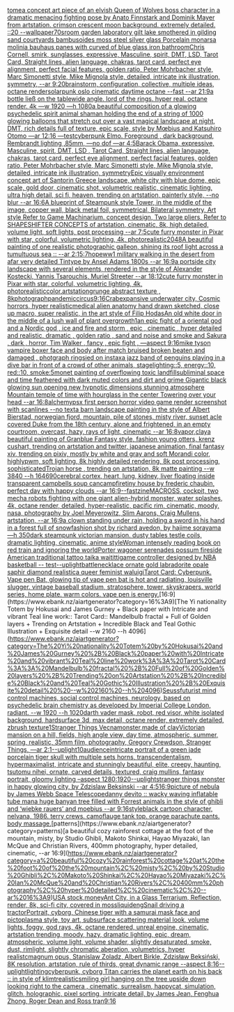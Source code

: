 [tome](https://www.ebank.nz/aiartgenerator?category=tome)[a concept art piece of an elvish Queen of Wolves boss character in a dramatic menacing fighting pose by Anato Finnstark and Dominik Mayer from artstation. crimson crescent moon background. extremely detailed. ::20 --wallpaper](https://www.ebank.nz/aiartgenerator?category=a%20concept%20art%20piece%20of%20an%20elvish%20Queen%20of%20Wolves%20boss%20character%20in%20a%20dramatic%20menacing%20fighting%20pose%20by%20Anato%20Finnstark%20and%20Dominik%20Mayer%20from%20artstation.%20crimson%20crescent%20moon%20background.%20extremely%20detailed.%20%3A%3A20%20--wallpaper)[70s](https://www.ebank.nz/aiartgenerator?category=70s)[room garden laboratory  gilt lake  smothered in gilding sand courtyards bambusoides moss steel silver glass  Porcelain monarsa molinia bauhaus panes with curved of blue glass iron bathroom](https://www.ebank.nz/aiartgenerator?category=room%20garden%20laboratory%20%20gilt%20lake%20%20smothered%20in%20gilding%20sand%20courtyards%20bambusoides%20moss%20steel%20silver%20glass%20%20Porcelain%20monarsa%20molinia%20bauhaus%20panes%20with%20curved%20of%20blue%20glass%20iron%20bathroom)[Chris Cornell, smirk, sunglasses, expressive, Masculine, spirit, DMT, LSD, Tarot Card, Straight lines, alien language, chakras, tarot card, perfect eye alignment, perfect facial features, golden ratio, Peter Mohrbacher style, Marc Simonetti style, Mike Mignola style, detailed, intricate ink illustration, symmetry, --ar 9:20](https://www.ebank.nz/aiartgenerator?category=Chris%20Cornell%2C%20smirk%2C%20sunglasses%2C%20expressive%2C%20Masculine%2C%20spirit%2C%20DMT%2C%20LSD%2C%20Tarot%20Card%2C%20Straight%20lines%2C%20alien%20language%2C%20chakras%2C%20tarot%20card%2C%20perfect%20eye%20alignment%2C%20perfect%20facial%20features%2C%20golden%20ratio%2C%20Peter%20Mohrbacher%20style%2C%20Marc%20Simonetti%20style%2C%20Mike%20Mignola%20style%2C%20detailed%2C%20intricate%20ink%20illustration%2C%20symmetry%2C%20--ar%209%3A20)[brainstorm, configuration, collective, multiple ideas, octane render](https://www.ebank.nz/aiartgenerator?category=brainstorm%2C%20configuration%2C%20collective%2C%20multiple%20ideas%2C%20octane%20render)[solarpunk oslo cinematic daytime octane --fast --ar 21:9](https://www.ebank.nz/aiartgenerator?category=solarpunk%20oslo%20cinematic%20daytime%20octane%20--fast%20--ar%2021%3A9)[a bottle ließ on the table](https://www.ebank.nz/aiartgenerator?category=a%20bottle%20lie%C3%9F%20on%20the%20table)[wide angle. lord of the rings. hyper real. octane render. 4k —w 1920 —h 1080](https://www.ebank.nz/aiartgenerator?category=wide%20angle.%20lord%20of%20the%20rings.%20hyper%20real.%20octane%20render.%204k%20%E2%80%94w%201920%20%E2%80%94h%201080)[a beautiful composition of a glowing psychedelic spirit animal shaman holding the end of a string of 1000 glowing balloons that stretch out over a vast magical landscape at night, DMT,  rich details full of texture, epic scale, style by Mœbius and Katsuhiro Otomo —ar 12:16 —test](https://www.ebank.nz/aiartgenerator?category=a%20beautiful%20composition%20of%20a%20glowing%20psychedelic%20spirit%20animal%20shaman%20holding%20the%20end%20of%20a%20string%20of%201000%20glowing%20balloons%20that%20stretch%20out%20over%20a%20vast%20magical%20landscape%20at%20night%2C%20DMT%2C%20%20rich%20details%20full%20of%20texture%2C%20epic%20scale%2C%20style%20by%20M%C5%93bius%20and%20Katsuhiro%20Otomo%20%E2%80%94ar%2012%3A16%20%E2%80%94test)[cyberpunk Elmo. Foreground , dark background, Rembrandt lighting ,85mm, —no dof —ar 4:5](https://www.ebank.nz/aiartgenerator?category=cyberpunk%20Elmo.%20Foreground%20%2C%20dark%20background%2C%20Rembrandt%20lighting%20%2C85mm%2C%20%E2%80%94no%20dof%20%E2%80%94ar%204%3A5)[Barack Obama, expressive, Masculine, spirit, DMT, LSD , Tarot Card, Straight lines, alien language, chakras, tarot card, perfect eye alignment, perfect facial features, golden ratio, Peter Mohrbacher style, Marc Simonetti style, Mike Mignola style, detailed, intricate ink illustration, symmetry](https://www.ebank.nz/aiartgenerator?category=Barack%20Obama%2C%20expressive%2C%20Masculine%2C%20spirit%2C%20DMT%2C%20LSD%20%2C%20Tarot%20Card%2C%20Straight%20lines%2C%20alien%20language%2C%20chakras%2C%20tarot%20card%2C%20perfect%20eye%20alignment%2C%20perfect%20facial%20features%2C%20golden%20ratio%2C%20Peter%20Mohrbacher%20style%2C%20Marc%20Simonetti%20style%2C%20Mike%20Mignola%20style%2C%20detailed%2C%20intricate%20ink%20illustration%2C%20symmetry)[Epic visually environment concept art of Santorin Greece landscape, white city with blue dome, epic scale, gold door, cinematic shot, volumetric realistic, cinematic lighting, ultra high detail, sci fi, heaven,  trending on artstation, painterly style, --no blur --ar 16:6](https://www.ebank.nz/aiartgenerator?category=Epic%20visually%20environment%20concept%20art%20of%20Santorin%20Greece%20landscape%2C%20white%20city%20with%20blue%20dome%2C%20epic%20scale%2C%20gold%20door%2C%20cinematic%20shot%2C%20volumetric%20realistic%2C%20cinematic%20lighting%2C%20ultra%20high%20detail%2C%20sci%20fi%2C%20heaven%2C%20%20trending%20on%20artstation%2C%20painterly%20style%2C%20--no%20blur%20--ar%2016%3A6)[A blueprint of Steampunk style Tower,   in the middle of the image,   copper wall, black metal foil, symmetrical,  Bilateral symmetry,  Art style Refer to Game Machinarium.  concept design, Two large pliers, Refer to SHAPESHIFTER CONCEPTS  of artstation, cinematic,  8k, high detailed,  volume light,  soft lights,  post processing    --ar 7:5](https://www.ebank.nz/aiartgenerator?category=A%20blueprint%20of%20Steampunk%20style%20Tower%2C%20%20%20in%20the%20middle%20of%20the%20image%2C%20%20%20copper%20wall%2C%20black%20metal%20foil%2C%20symmetrical%2C%20%20Bilateral%20symmetry%2C%20%20Art%20style%20Refer%20to%20Game%20Machinarium.%20%20concept%20design%2C%20Two%20large%20pliers%2C%20Refer%20to%20SHAPESHIFTER%20CONCEPTS%20%20of%20artstation%2C%20cinematic%2C%20%208k%2C%20high%20detailed%2C%20%20volume%20light%2C%20%20soft%20lights%2C%20%20post%20processing%20%20%20%20--ar%207%3A5)[cute furry monster in Pixar with star, colorful, volumetric lighting, 4k, photorealistic](https://www.ebank.nz/aiartgenerator?category=cute%20furry%20monster%20in%20Pixar%20with%20star%2C%20colorful%2C%20volumetric%20lighting%2C%204k%2C%20photorealistic)[2048](https://www.ebank.nz/aiartgenerator?category=2048)[A beautiful painting of one realistic photographic galleon, shining its roof light across a tumultuous sea :: --ar 2:1](https://www.ebank.nz/aiartgenerator?category=A%20beautiful%20painting%20of%20one%20realistic%20photographic%20galleon%2C%20shining%20its%20roof%20light%20across%20a%20tumultuous%20sea%20%3A%3A%20--ar%202%3A1)[5:7](https://www.ebank.nz/aiartgenerator?category=5%3A7)[hope](https://www.ebank.nz/aiartgenerator?category=hope)[ww1 military  walking in the desert from afar  very detailed Tintype by Ansel Adams 1800s --ar 16:9](https://www.ebank.nz/aiartgenerator?category=ww1%20military%20%20walking%20in%20the%20desert%20from%20afar%20%20very%20detailed%20Tintype%20by%20Ansel%20Adams%201800s%20--ar%2016%3A9)[a portside city landscape with several elements, rendered in the style of Alexander Kostecki, Yannis Tsarouchis, Muriel Streeter  --ar 18:12](https://www.ebank.nz/aiartgenerator?category=a%20portside%20city%20landscape%20with%20several%20elements%2C%20rendered%20in%20the%20style%20of%20Alexander%20Kostecki%2C%20Yannis%20Tsarouchis%2C%20Muriel%20Streeter%20%20--ar%2018%3A12)[cute furry monster in Pixar with star, colorful, volumetric lighting, 4k, photorealistic](https://www.ebank.nz/aiartgenerator?category=cute%20furry%20monster%20in%20Pixar%20with%20star%2C%20colorful%2C%20volumetric%20lighting%2C%204k%2C%20photorealistic)[color,artstation](https://www.ebank.nz/aiartgenerator?category=color%2Cartstation)[grunge abstract texture , 8k](https://www.ebank.nz/aiartgenerator?category=grunge%20abstract%20texture%20%2C%208k)[photograph](https://www.ebank.nz/aiartgenerator?category=photograph)[pandemic](https://www.ebank.nz/aiartgenerator?category=pandemic)[circus](https://www.ebank.nz/aiartgenerator?category=circus)[9:16](https://www.ebank.nz/aiartgenerator?category=9%3A16)[Crab](https://www.ebank.nz/aiartgenerator?category=Crab)[expansive underwater city, Cosmic horrors, hyper realistic](https://www.ebank.nz/aiartgenerator?category=expansive%20underwater%20city%2C%20Cosmic%20horrors%2C%20hyper%20realistic)[medical alien anatomy hand drawn sketched, close up macro, super realistic, in the art style of Filip Hodas](https://www.ebank.nz/aiartgenerator?category=medical%20alien%20anatomy%20hand%20drawn%20sketched%2C%20close%20up%20macro%2C%20super%20realistic%2C%20in%20the%20art%20style%20of%20Filip%20Hodas)[An old white door in the middle of a lush wall of plant overgrowth](https://www.ebank.nz/aiartgenerator?category=An%20old%20white%20door%20in%20the%20middle%20of%20a%20lush%20wall%20of%20plant%20overgrowth)[1](https://www.ebank.nz/aiartgenerator?category=1)[an epic fight of a oriental god and a Nordic god , ice and fire and storm , epic , cinematic , hyper detailed and realistic, dramatic , golden ratio , sand and noise and smoke and Sakura , dark , horror, Tim Walker , fancy , epic fight , —aspect 9:16](https://www.ebank.nz/aiartgenerator?category=an%20epic%20fight%20of%20a%20oriental%20god%20and%20a%20Nordic%20god%20%2C%20ice%20and%20fire%20and%20storm%20%2C%20epic%20%2C%20cinematic%20%2C%20hyper%20detailed%20and%20realistic%2C%20dramatic%20%2C%20golden%20ratio%20%2C%20sand%20and%20noise%20and%20smoke%20and%20Sakura%20%2C%20dark%20%2C%20horror%2C%20Tim%20Walker%20%2C%20fancy%20%2C%20epic%20fight%20%2C%20%E2%80%94aspect%209%3A16)[mike tyson vampire boxer face and body after match bruised broken beaten and damaged , photgraph ringsied on instax](https://www.ebank.nz/aiartgenerator?category=mike%20tyson%20vampire%20boxer%20face%20and%20body%20after%20match%20bruised%20broken%20beaten%20and%20damaged%20%2C%20photgraph%20ringsied%20on%20instax)[a jazz band of penguins playing in a dive bar in front of a crowd of other animals, stagelighting::5, energy::10, red::10, smoke:5](https://www.ebank.nz/aiartgenerator?category=a%20jazz%20band%20of%20penguins%20playing%20in%20a%20dive%20bar%20in%20front%20of%20a%20crowd%20of%20other%20animals%2C%20stagelighting%3A%3A5%2C%20energy%3A%3A10%2C%20red%3A%3A10%2C%20smoke%3A5)[monet painting of overflowing toxic landfill](https://www.ebank.nz/aiartgenerator?category=monet%20painting%20of%20overflowing%20toxic%20landfill)[subliminal space and time feathered with dark muted colors and dirt and grime Gigantic black glowing sun opening new hypnotic dimensions stunning atmosphere Mountain temple of time with hourglass in the center Towering over your head --ar 16:8](https://www.ebank.nz/aiartgenerator?category=subliminal%20space%20and%20time%20feathered%20with%20dark%20muted%20colors%20and%20dirt%20and%20grime%20Gigantic%20black%20glowing%20sun%20opening%20new%20hypnotic%20dimensions%20stunning%20atmosphere%20Mountain%20temple%20of%20time%20with%20hourglass%20in%20the%20center%20Towering%20over%20your%20head%20--ar%2016%3A8)[alchemy](https://www.ebank.nz/aiartgenerator?category=alchemy)[psx first person horror video game render screenshot with scanlines --no text](https://www.ebank.nz/aiartgenerator?category=psx%20first%20person%20horror%20video%20game%20render%20screenshot%20with%20scanlines%20--no%20text)[a barn landscape painting in the style of Albert Bierstad, norwegian fjord, mountain, pile of stones, misty river, sunset acle covered Duke from the 18th century, alone and frightened, in an empty courtroom, overcast, hazy, rays of light, cinematic --ar 16:8](https://www.ebank.nz/aiartgenerator?category=a%20barn%20landscape%20painting%20in%20the%20style%20of%20Albert%20Bierstad%2C%20norwegian%20fjord%2C%20mountain%2C%20pile%20of%20stones%2C%20misty%20river%2C%20sunset%20acle%20covered%20Duke%20from%20the%2018th%20century%2C%20alone%20and%20frightened%2C%20in%20an%20empty%20courtroom%2C%20overcast%2C%20hazy%2C%20rays%20of%20light%2C%20cinematic%20--ar%2016%3A8)[vapor,](https://www.ebank.nz/aiartgenerator?category=vapor%2C)[clay](https://www.ebank.nz/aiartgenerator?category=clay)[a beautiful painting of Granblue Fantasy style, fashion young otters, krenz cushart, trending on artstation and twitter, japanese animation, final fantasy xiv, trending on pixiv, mostly by white and gray and soft Morandi color, highlypwm, soft lighting, 8k highly detailed rendering, 8k post processing, sophisticated](https://www.ebank.nz/aiartgenerator?category=a%20beautiful%20painting%20of%20Granblue%20Fantasy%20style%2C%20fashion%20young%20otters%2C%20krenz%20cushart%2C%20trending%20on%20artstation%20and%20twitter%2C%20japanese%20animation%2C%20final%20fantasy%20xiv%2C%20trending%20on%20pixiv%2C%20mostly%20by%20white%20and%20gray%20and%20soft%20Morandi%20color%2C%20highlypwm%2C%20soft%20lighting%2C%208k%20highly%20detailed%20rendering%2C%208k%20post%20processing%2C%20sophisticated)[Trojan horse , trending on artstation, 8k matte painting --w 3840 --h 1646](https://www.ebank.nz/aiartgenerator?category=Trojan%20horse%20%2C%20trending%20on%20artstation%2C%208k%20matte%20painting%20--w%203840%20--h%201646)[90](https://www.ebank.nz/aiartgenerator?category=90)[cerebral cortex, heart, lung, kidney, liver floating inside transparent campbells soup can](https://www.ebank.nz/aiartgenerator?category=cerebral%20cortex%2C%20heart%2C%20lung%2C%20kidney%2C%20liver%20floating%20inside%20transparent%20campbells%20soup%20can)[campfire](https://www.ebank.nz/aiartgenerator?category=campfire)[tiny house by frederic chaubin, perfect day with happy clouds --ar 16:9](https://www.ebank.nz/aiartgenerator?category=tiny%20house%20by%20frederic%20chaubin%2C%20perfect%20day%20with%20happy%20clouds%20--ar%2016%3A9)[--fast](https://www.ebank.nz/aiartgenerator?category=--fast)[zine](https://www.ebank.nz/aiartgenerator?category=zine)[MACROSS, cockpit, two mecha robots fighting with one giant alien-hybrid monster, water splashes, 4k, octane render, detailed, hyper-realistic, pacific rim, cinematic, moody, nasa, photography by Joel Meyerowitz, Slim Aarons, Craig Mullens, artstation, --ar 16:9](https://www.ebank.nz/aiartgenerator?category=MACROSS%2C%20cockpit%2C%20two%20mecha%20robots%20fighting%20with%20one%20giant%20alien-hybrid%20monster%2C%20water%20splashes%2C%204k%2C%20octane%20render%2C%20detailed%2C%20hyper-realistic%2C%20pacific%20rim%2C%20cinematic%2C%20moody%2C%20nasa%2C%20photography%20by%20Joel%20Meyerowitz%2C%20Slim%20Aarons%2C%20Craig%20Mullens%2C%20artstation%2C%20--ar%2016%3A9)[a clown standing under rain, holding a sword in his hand in a forest full of snow](https://www.ebank.nz/aiartgenerator?category=a%20clown%20standing%20under%20rain%2C%20holding%20a%20sword%20in%20his%20hand%20in%20a%20forest%20full%20of%20snow)[fashion shot by richard avedon, by hajime sorayama —h 350](https://www.ebank.nz/aiartgenerator?category=fashion%20shot%20by%20richard%20avedon%2C%20by%20hajime%20sorayama%20%E2%80%94h%20350)[dark steampunk victorian mansion. dusty tables testle coils, dramatic lighting, cinematic, anime style](https://www.ebank.nz/aiartgenerator?category=dark%20steampunk%20victorian%20mansion.%20dusty%20tables%20testle%20coils%2C%20dramatic%20lighting%2C%20cinematic%2C%20anime%20style)[Woman intensely reading book on red train and ignoring the world](https://www.ebank.nz/aiartgenerator?category=Woman%20intensely%20reading%20book%20on%20red%20train%20and%20ignoring%20the%20world)[Porter wagoner serenades possum fireside American traditional tattoo taika waititti](https://www.ebank.nz/aiartgenerator?category=Porter%20wagoner%20serenades%20possum%20fireside%20American%20traditional%20tattoo%20taika%20waititti)[game controller designed by NBA basketball -- test](https://www.ebank.nz/aiartgenerator?category=game%20controller%20designed%20by%20NBA%20basketball%20--%20test)[--uplight](https://www.ebank.nz/aiartgenerator?category=--uplight)[battle](https://www.ebank.nz/aiartgenerator?category=battle)[necklace ornate gold labradorite opale saphir diamond realistic](https://www.ebank.nz/aiartgenerator?category=necklace%20ornate%20gold%20labradorite%20opale%20saphir%20diamond%20realistic)[a queer feminist waluigi](https://www.ebank.nz/aiartgenerator?category=a%20queer%20feminist%20waluigi)[Tarot Card: Cyberpunk. Vape pen Bat, glowing tip of vape pen bat is hot and radiating, louisville slugger. vintage baseball stadium, stratosphere, tower, skyskrapers. world series, home plate. warm colors. vape pen is energy.](https://www.ebank.nz/aiartgenerator?category=Tarot%20Card%3A%20Cyberpunk.%20Vape%20pen%20Bat%2C%20glowing%20tip%20of%20vape%20pen%20bat%20is%20hot%20and%20radiating%2C%20louisville%20slugger.%20vintage%20baseball%20stadium%2C%20stratosphere%2C%20tower%2C%20skyskrapers.%20world%20series%2C%20home%20plate.%20warm%20colors.%20vape%20pen%20is%20energy.)[16:9](https://www.ebank.nz/aiartgenerator?category=16%3A9)[The Yi nationality Totem by Hokusai and James Gurney + Black paper with Intricate and vibrant Teal line work:: Tarot Card:: Mandelbulb fractal + Full of Golden layers + Trending on Artstation + Incredible Black and Teal Gothic Illustration + Exquisite detail  --w 2160 --h 4096](https://www.ebank.nz/aiartgenerator?category=The%20Yi%20nationality%20Totem%20by%20Hokusai%20and%20James%20Gurney%20%2B%20Black%20paper%20with%20Intricate%20and%20vibrant%20Teal%20line%20work%3A%3A%20Tarot%20Card%3A%3A%20Mandelbulb%20fractal%20%2B%20Full%20of%20Golden%20layers%20%2B%20Trending%20on%20Artstation%20%2B%20Incredible%20Black%20and%20Teal%20Gothic%20Illustration%20%2B%20Exquisite%20detail%20%20--w%202160%20--h%204096)[Seuss](https://www.ebank.nz/aiartgenerator?category=Seuss)[futurist mind control machines, social control machines, neurology, based on psychedelic brain chemistry as developed by Imperial College London, radiant. --w 1920 --h 1020](https://www.ebank.nz/aiartgenerator?category=futurist%20mind%20control%20machines%2C%20social%20control%20machines%2C%20neurology%2C%20based%20on%20psychedelic%20brain%20chemistry%20as%20developed%20by%20Imperial%20College%20London%2C%20radiant.%20--w%201920%20--h%201020)[darth vader mask, robot, red visor, white isolated background, hardsurface 3d, max detail, octane render, extremely detailed, zbrush texture](https://www.ebank.nz/aiartgenerator?category=darth%20vader%20mask%2C%20robot%2C%20red%20visor%2C%20white%20isolated%20background%2C%20hardsurface%203d%2C%20max%20detail%2C%20octane%20render%2C%20extremely%20detailed%2C%20zbrush%20texture)[1](https://www.ebank.nz/aiartgenerator?category=1)[Stranger Things Vecna](https://www.ebank.nz/aiartgenerator?category=Stranger%20Things%20Vecna)[monster,made of clay](https://www.ebank.nz/aiartgenerator?category=monster%2Cmade%20of%20clay)[Victorian mansion on a hill, fields, high angle view, day time, atmospheric, summer, spring, realistic, 35mm film, photography, Gregory Crewdson, Stranger Things, —ar 2:1](https://www.ebank.nz/aiartgenerator?category=Victorian%20mansion%20on%20a%20hill%2C%20fields%2C%20high%20angle%20view%2C%20day%20time%2C%20atmospheric%2C%20summer%2C%20spring%2C%20realistic%2C%2035mm%20film%2C%20photography%2C%20Gregory%20Crewdson%2C%20Stranger%20Things%2C%20%E2%80%94ar%202%3A1)[--uplight](https://www.ebank.nz/aiartgenerator?category=--uplight)[10](https://www.ebank.nz/aiartgenerator?category=10)[audience](https://www.ebank.nz/aiartgenerator?category=audience)[intricate portrait of a green jade porcelain tiger skull with multiple sets horns, transcendentalism, hypermaximalist, intricate and stunningly beautiful, elite, creepy, haunting, tsutomu nihei, ornate, carved details, textured, craig mullins, fantasy portrait, gloomy lighting –aspect 1280:1920](https://www.ebank.nz/aiartgenerator?category=intricate%20portrait%20of%20a%20green%20jade%20porcelain%20tiger%20skull%20with%20multiple%20sets%20horns%2C%20transcendentalism%2C%20hypermaximalist%2C%20intricate%20and%20stunningly%20beautiful%2C%20elite%2C%20creepy%2C%20haunting%2C%20tsutomu%20nihei%2C%20ornate%2C%20carved%20details%2C%20textured%2C%20craig%20mullins%2C%20fantasy%20portrait%2C%20gloomy%20lighting%20%E2%80%93aspect%201280%3A1920)[--uplight](https://www.ebank.nz/aiartgenerator?category=--uplight)[stranger things monster in happy glowing city, by Zdzislaw Beksinski --ar 4:5](https://www.ebank.nz/aiartgenerator?category=stranger%20things%20monster%20in%20happy%20glowing%20city%2C%20by%20Zdzislaw%20Beksinski%20--ar%204%3A5)[16:9](https://www.ebank.nz/aiartgenerator?category=16%3A9)[picture of nebula by James Webb Space Telescope](https://www.ebank.nz/aiartgenerator?category=picture%20of%20nebula%20by%20James%20Webb%20Space%20Telescope)[danny devito :: wacky waving inflatable tube man](https://www.ebank.nz/aiartgenerator?category=danny%20devito%20%3A%3A%20wacky%20waving%20inflatable%20tube%20man)[a huge banyan tree filled with Forrest animals in the style of ghibli and ‘wiebke rauers’ and moebius --ar 9:16](https://www.ebank.nz/aiartgenerator?category=a%20huge%20banyan%20tree%20filled%20with%20Forrest%20animals%20in%20the%20style%20of%20ghibli%20and%20%E2%80%98wiebke%20rauers%E2%80%99%20and%20moebius%20--ar%209%3A16)[style](https://www.ebank.nz/aiartgenerator?category=style)[black cartoon character, nelvana, 1986. terry crews. camoflauge tank top. orange parachute pants. body massage.](https://www.ebank.nz/aiartgenerator?category=black%20cartoon%20character%2C%20nelvana%2C%201986.%20terry%20crews.%20camoflauge%20tank%20top.%20orange%20parachute%20pants.%20body%20massage.)[patterns](https://www.ebank.nz/aiartgenerator?category=patterns)[a beautiful cozy rainforest cottage at the foot of the mountain, misty, by Studio Ghibli, Makoto Shinkai, Hayao Miyazaki, Ian McQue and Christian Rivers, 400mm photography, hyper detailed, cinematic, --ar 16:9](https://www.ebank.nz/aiartgenerator?category=a%20beautiful%20cozy%20rainforest%20cottage%20at%20the%20foot%20of%20the%20mountain%2C%20misty%2C%20by%20Studio%20Ghibli%2C%20Makoto%20Shinkai%2C%20Hayao%20Miyazaki%2C%20Ian%20McQue%20and%20Christian%20Rivers%2C%20400mm%20photography%2C%20hyper%20detailed%2C%20cinematic%2C%20--ar%2016%3A9)[USA stock,money](https://www.ebank.nz/aiartgenerator?category=USA%20stock%2Cmoney)[Ant City, in a Glass Terrarium, Reflection, render, 8k, sci-fi city, covered in moss](https://www.ebank.nz/aiartgenerator?category=Ant%20City%2C%20in%20a%20Glass%20Terrarium%2C%20Reflection%2C%20render%2C%208k%2C%20sci-fi%20city%2C%20covered%20in%20moss)[liquid](https://www.ebank.nz/aiartgenerator?category=liquid)[eng](https://www.ebank.nz/aiartgenerator?category=eng)[Snail driving a tractor](https://www.ebank.nz/aiartgenerator?category=Snail%20driving%20a%20tractor)[Portrait, cyborg, Chinese tiger with a samurai mask face and pictoplasma style, toy art, subsurface scattering material look, volume lights, foggy, god rays, 4k, octane rendered, unreal engine, cinematic, artstation trending, moody, hazy, dramatic lighting, epic, dream, atmospheric, volume light, volume shader, slightly desaturated, smoke, dust, rimlight, slightly chromatic aberation, volumetrics, hyper realistc](https://www.ebank.nz/aiartgenerator?category=Portrait%2C%20cyborg%2C%20Chinese%20tiger%20with%20a%20samurai%20mask%20face%20and%20pictoplasma%20style%2C%20toy%20art%2C%20subsurface%20scattering%20material%20look%2C%20volume%20lights%2C%20foggy%2C%20god%20rays%2C%204k%2C%20octane%20rendered%2C%20unreal%20engine%2C%20cinematic%2C%20artstation%20trending%2C%20moody%2C%20hazy%2C%20dramatic%20lighting%2C%20epic%2C%20dream%2C%20atmospheric%2C%20volume%20light%2C%20volume%20shader%2C%20slightly%20desaturated%2C%20smoke%2C%20dust%2C%20rimlight%2C%20slightly%20chromatic%20aberation%2C%20volumetrics%2C%20hyper%20realistc)[magnum opus, Stanislaw Zoladz, Albert Birkle, Zdzisław Beksiński, 8K resolution, artstation, rule of thirds, great dynamic range --aspect 8:16](https://www.ebank.nz/aiartgenerator?category=magnum%20opus%2C%20Stanislaw%20Zoladz%2C%20Albert%20Birkle%2C%20Zdzis%C5%82aw%20Beksi%C5%84ski%2C%208K%20resolution%2C%20artstation%2C%20rule%20of%20thirds%2C%20great%20dynamic%20range%20--aspect%208%3A16)[--uplight](https://www.ebank.nz/aiartgenerator?category=--uplight)[lighting](https://www.ebank.nz/aiartgenerator?category=lighting)[cyberpunk, cyborg Titan carries the planet earth on his back :: in style of klimt](https://www.ebank.nz/aiartgenerator?category=cyberpunk%2C%20cyborg%20Titan%20carries%20the%20planet%20earth%20on%20his%20back%20%3A%3A%20in%20style%20of%20klimt)[realistic](https://www.ebank.nz/aiartgenerator?category=realistic)[smiling girl hanging on the tree upside down looking right to the camera , cinematic, surrealism, happy](https://www.ebank.nz/aiartgenerator?category=smiling%20girl%20hanging%20on%20the%20tree%20upside%20down%20looking%20right%20to%20the%20camera%20%2C%20cinematic%2C%20surrealism%2C%20happy)[cat, simulation, glitch, holographic, pixel sorting, intricate detail, by James Jean, Fenghua Zhong, Roger Dean and Ross tran](https://www.ebank.nz/aiartgenerator?category=cat%2C%20simulation%2C%20glitch%2C%20holographic%2C%20pixel%20sorting%2C%20intricate%20detail%2C%20by%20James%20Jean%2C%20Fenghua%20Zhong%2C%20Roger%20Dean%20and%20Ross%20tran)[9:16](https://www.ebank.nz/aiartgenerator?category=9%3A16)